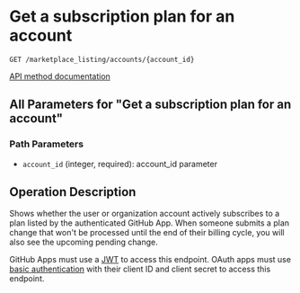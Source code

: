 # Get a subscription plan for an account

`GET /marketplace_listing/accounts/{account_id}`

[API method documentation](https://docs.github.com/rest/apps/marketplace#get-a-subscription-plan-for-an-account)

## All Parameters for "Get a subscription plan for an account"

### Path Parameters

- `account_id` (integer, required): account_id parameter

## Operation Description

Shows whether the user or organization account actively subscribes to a plan listed by the authenticated GitHub App. When someone submits a plan change that won't be processed until the end of their billing cycle, you will also see the upcoming pending change.

GitHub Apps must use a [JWT](https://docs.github.com/apps/building-github-apps/authenticating-with-github-apps/#authenticating-as-a-github-app) to access this endpoint. OAuth apps must use [basic authentication](https://docs.github.com/rest/authentication/authenticating-to-the-rest-api#using-basic-authentication) with their client ID and client secret to access this endpoint.
